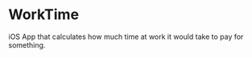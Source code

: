 WorkTime
========

iOS App that calculates how much time at work it would take to pay for something. 
